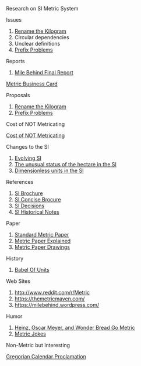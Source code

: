 
Research on SI Metric System

Issues

1. [Rename the Kilogram](proposals/RenameKilogram.txt)
1. Circular dependencies
1. Unclear definitions
1. [Prefix Problems](proposals/ProposedPrefixes.md)


Reports

1. [Mile Behind Final Report](reports/MileBehind-sst-final-3.pdf)

[Metric Business Card](personal/MetricBusinessCard-v1.pdf)

Proposals

1. [Rename the Kilogram](proposals/RenameKilogram.txt)
1. [Prefix Problems](proposals/ProposedPrefixes.md)

Cost of NOT Metricating

[Cost of NOT Metricating](research/CostOfNonMetrication.pdf)

Changes to the SI

1. [Evolving SI](research/Brown_2020_Metrologia_57_023001.pdf)
1. [The unusual status of the hectare in the SI](research/Brown_2022_Metrologia_59_062101.pdf)
1. [Dimensionless units in the SI](research/Mohr_2015_Metrologia_52_40.pdf)

References

1. [SI Brochure](references/SI-Brochure-9-EN.pdf)
1. [SI Concise Brocure](references/SI-Brochure-9-concise-EN.pdf)
1. [SI Decisions](references/si-brochure-9-App1-EN.pdf)
1. [SI Historical Notes](references/SI-Brochure-9-App4-EN.pdf)


Paper

1. [Standard Metric Paper](https://www.cl.cam.ac.uk/~mgk25/iso-paper.html)
1. [Metric Paper Explained](https://www.youtube.com/watch?v=mHeo62B0d0E)
1. [Metric Paper Drawings](https://www.engineeringtoolbox.com/drawings-paper-sheets-sizes-d_349.html)

History

1. [Babel Of Units](history/BableOfUnits-1506.01951.pdf)

Web Sites

1. http://www.reddit.com/r/Metric
1. https://themetricmaven.com/
1. https://milebehind.wordpress.com/

Humor

1. [Heinz, Oscar Meyer, and Wonder Bread Go Metric](https://heinzhotdogpact.com/)
1. [Metric Jokes](MetricJokes.txt)

Non-Metric but Interesting

[Gregorian Calendar Proclamation](https://www.fourmilab.ch/documents/calendar/IG_Latin.html)


